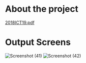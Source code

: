<h1>About the project</h1>

[2018ICT19.pdf](https://github.com/NayomiKA/StudentManagementSystem/files/14555564/2018ICT19.pdf)
<h1>Output Screens</h1>

![Screenshot (41)](https://github.com/NayomiKA/StudentManagementSystem/assets/118586011/2c391acb-e8fb-4ac8-857b-59d2bc687796)
![Screenshot (42)](https://github.com/NayomiKA/StudentManagementSystem/assets/118586011/4231fc4a-f310-44ea-9d3c-108b4d7ac9b4)
